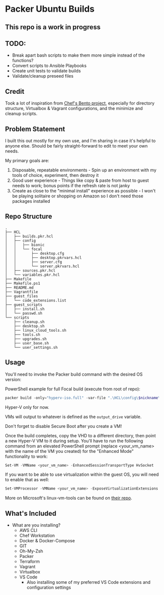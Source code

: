 # Packer Ubuntu Builds

## This repo is a work in progress

## TODO:

- Break apart bash scripts to make them more simple instead of the functions?
- Convert scripts to Ansible Playbooks
- Create unit tests to validate builds
- Validate/cleanup preseed files

## Credit

Took a lot of inspiration from [Chef's Bento project](https://github.com/chef/bento), especially for directory structure, Virtualbox & Vagrant configurations, and the minimize and cleanup scripts.

## Problem Statement

I built this out mostly for my own use, and I'm sharing in case it's helpful to anyone else. Should be fairly straight-forward to edit to meet your own needs.

My primary goals are:

1. Disposable, repeatable environments - Spin up an environment with my tools of choice, experiment, then destroy it
2. Good user experience - Things like copy & paste from host to guest needs to work; bonus points if the refresh rate is not janky
3. Create as close to the "minimal install" experience as possible - I won't be playing solitaire or shopping on Amazon so I don't need those packages installed

## Repo Structure

```ascii
.
├── HCL
│   ├── builds.pkr.hcl
│   ├── config
│   │   ├── bionic
│   │   └── focal
│   │       ├── desktop.cfg
│   │       ├── desktop.pkrvars.hcl
│   │       ├── server.cfg
│   │       └── server.pkrvars.hcl
│   ├── sources.pkr.hcl
│   └── variables.pkr.hcl
├── Makefile
├── Makefile.ps1
├── README.md
├── Vagrantfile
├── guest_files
│   └── code_extensions.list
├── guest_scripts
│   ├── install.sh
│   └── passwd.sh
└── scripts
    ├── cleanup.sh
    ├── desktop.sh
    ├── linux_cloud_tools.sh
    ├── tools.sh
    ├── upgrades.sh
    ├── user_base.sh
    └── user_settings.sh
```

## Usage

You'll need to invoke the Packer build command with the desired OS version:

PowerShell example for full Focal build (execute from root of repo):

```powershell
packer build -only="hyperv-iso.full" -var-file ".\HCL\config\$nickname\desktop.pkrvars.hcl" .\HCL\
```

Hyper-V only for now.

VMs will output to whatever is defined as the `output_drive` variable.

Don't forget to disable Secure Boot after you create a VM!

Once the build completes, copy the VHD to a different directory, then point a new Hyper-V VM to it during setup. You'll have to run the following command from an elevated PowerShell prompt (replace <your_vm_name> with the name of the VM you created) for the "Enhanced Mode" functionality to work:

```powershell
Set-VM -VMName <your_vm_name> -EnhancedSessionTransportType HvSocket
```

If you want to be able to use virtualization within the guest OS, you will need to enable that as well:

```powershell
Set-VMProcessor -VMName <your_vm_name> -ExposeVirtualizationExtensions $true
```

More on Microsoft's linux-vm-tools can be found on [their repo](https://github.com/microsoft/linux-vm-tools).

## What's Included

- What are you installing?
  - AWS CLI
  - Chef Workstation
  - Docker & Docker-Compose
  - GIT
  - Oh-My-Zsh
  - Packer
  - Terraform
  - Vagrant
  - Virtualbox
  - VS Code
    - Also installing some of my preferred VS Code extensions and configuration settings

